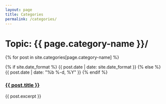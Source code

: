```yaml
---
layout: page
title: Categories
permalink: /categories/
---
```

<div class="categories">
    <h1 class="h1 category-title">
      Topic:&nbsp;{{ page.category-name }}/
    </h1>
    <div class="posts">
      {% for post in site.categories[page.category-name] %}
        <div class="post py3">
          <p class="post-meta">
        {% if site.date_format %}
            {{ post.date | date: site.date_format }}
        {% else %}
            {{ post.date | date: "%b %-d, %Y" }}
        {% endif %}
        </p>
          <a href="{{ post.url | relative_url }}" class="post-link">
            <h3 class="h1 post-title">
              {{ post.title }}
            </h3>
          </a>
          <span class="post-summary">
              {{ post.excerpt }}
          </span>
        </div>
    </div>
</div>